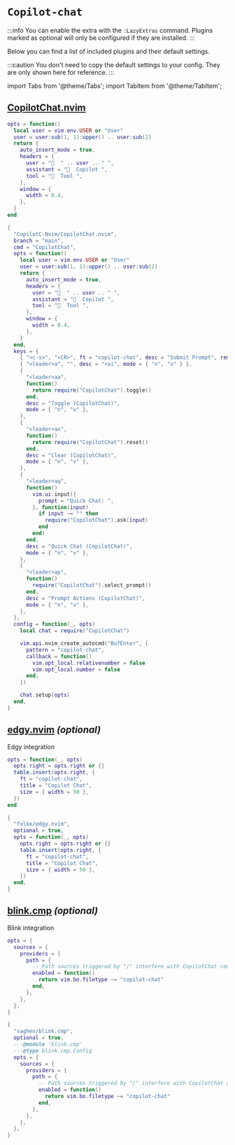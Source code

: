 # `Copilot-chat`

<!-- plugins:start -->

:::info
You can enable the extra with the `:LazyExtras` command.
Plugins marked as optional will only be configured if they are installed.
:::

Below you can find a list of included plugins and their default settings.

:::caution
You don't need to copy the default settings to your config.
They are only shown here for reference.
:::

import Tabs from '@theme/Tabs';
import TabItem from '@theme/TabItem';

## [CopilotChat.nvim](https://github.com/CopilotC-Nvim/CopilotChat.nvim)

<Tabs>

<TabItem value="opts" label="Options">

```lua
opts = function()
  local user = vim.env.USER or "User"
  user = user:sub(1, 1):upper() .. user:sub(2)
  return {
    auto_insert_mode = true,
    headers = {
      user = "  " .. user .. " ",
      assistant = "  Copilot ",
      tool = "󰊳  Tool ",
    },
    window = {
      width = 0.4,
    },
  }
end
```

</TabItem>


<TabItem value="code" label="Full Spec">

```lua
{
  "CopilotC-Nvim/CopilotChat.nvim",
  branch = "main",
  cmd = "CopilotChat",
  opts = function()
    local user = vim.env.USER or "User"
    user = user:sub(1, 1):upper() .. user:sub(2)
    return {
      auto_insert_mode = true,
      headers = {
        user = "  " .. user .. " ",
        assistant = "  Copilot ",
        tool = "󰊳  Tool ",
      },
      window = {
        width = 0.4,
      },
    }
  end,
  keys = {
    { "<c-s>", "<CR>", ft = "copilot-chat", desc = "Submit Prompt", remap = true },
    { "<leader>a", "", desc = "+ai", mode = { "n", "v" } },
    {
      "<leader>aa",
      function()
        return require("CopilotChat").toggle()
      end,
      desc = "Toggle (CopilotChat)",
      mode = { "n", "v" },
    },
    {
      "<leader>ax",
      function()
        return require("CopilotChat").reset()
      end,
      desc = "Clear (CopilotChat)",
      mode = { "n", "v" },
    },
    {
      "<leader>aq",
      function()
        vim.ui.input({
          prompt = "Quick Chat: ",
        }, function(input)
          if input ~= "" then
            require("CopilotChat").ask(input)
          end
        end)
      end,
      desc = "Quick Chat (CopilotChat)",
      mode = { "n", "v" },
    },
    {
      "<leader>ap",
      function()
        require("CopilotChat").select_prompt()
      end,
      desc = "Prompt Actions (CopilotChat)",
      mode = { "n", "v" },
    },
  },
  config = function(_, opts)
    local chat = require("CopilotChat")

    vim.api.nvim_create_autocmd("BufEnter", {
      pattern = "copilot-chat",
      callback = function()
        vim.opt_local.relativenumber = false
        vim.opt_local.number = false
      end,
    })

    chat.setup(opts)
  end,
}
```

</TabItem>

</Tabs>

## [edgy.nvim](https://github.com/folke/edgy.nvim) _(optional)_

 Edgy integration


<Tabs>

<TabItem value="opts" label="Options">

```lua
opts = function(_, opts)
  opts.right = opts.right or {}
  table.insert(opts.right, {
    ft = "copilot-chat",
    title = "Copilot Chat",
    size = { width = 50 },
  })
end
```

</TabItem>


<TabItem value="code" label="Full Spec">

```lua
{
  "folke/edgy.nvim",
  optional = true,
  opts = function(_, opts)
    opts.right = opts.right or {}
    table.insert(opts.right, {
      ft = "copilot-chat",
      title = "Copilot Chat",
      size = { width = 50 },
    })
  end,
}
```

</TabItem>

</Tabs>

## [blink.cmp](https://github.com/saghen/blink.cmp) _(optional)_

 Blink integration


<Tabs>

<TabItem value="opts" label="Options">

```lua
opts = {
  sources = {
    providers = {
      path = {
        -- Path sources triggered by "/" interfere with CopilotChat commands
        enabled = function()
          return vim.bo.filetype ~= "copilot-chat"
        end,
      },
    },
  },
}
```

</TabItem>


<TabItem value="code" label="Full Spec">

```lua
{
  "saghen/blink.cmp",
  optional = true,
  ---@module 'blink.cmp'
  ---@type blink.cmp.Config
  opts = {
    sources = {
      providers = {
        path = {
          -- Path sources triggered by "/" interfere with CopilotChat commands
          enabled = function()
            return vim.bo.filetype ~= "copilot-chat"
          end,
        },
      },
    },
  },
}
```

</TabItem>

</Tabs>

<!-- plugins:end -->
